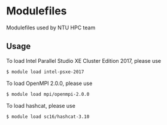# Modulefiles

Modulefiles used by NTU HPC team

## Usage

To load Intel Parallel Studio XE Cluster Edition 2017, please use

```bash
$ module load intel-psxe-2017
```

To load OpenMPI 2.0.0, please use

```bash
$ module load mpi/openmpi-2.0.0
```

To load hashcat, please use

```bash
$ module load sc16/hashcat-3.10
```

